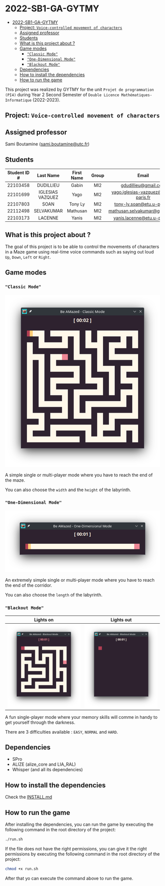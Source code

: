 # 2022-SB1-GA-GYTMY

- [2022-SB1-GA-GYTMY](#2022-sb1-ga-gytmy)
  - [Project: `Voice-controlled movement of characters`](#project-voice-controlled-movement-of-characters)
  - [Assigned professor](#assigned-professor)
  - [Students](#students)
  - [What is this project about ?](#what-is-this-project-about-)
  - [Game modes](#game-modes)
    - [`"Classic Mode"`](#classic-mode)
    - [`"One-Dimensional Mode"`](#one-dimensional-mode)
    - [`"Blackout Mode"`](#blackout-mode)
  - [Dependencies](#dependencies)
  - [How to install the dependencies](#how-to-install-the-dependencies)
  - [How to run the game](#how-to-run-the-game)

This project was realized by GYTMY for the unit `Projet de programmation (PI4)` during Year 2 Second Semester of `Double Licence Mathématiques-Informatique` (2022-2023).

## Project: `Voice-controlled movement of characters`

## Assigned professor

Sami Boutamine (sami.boutamine@utc.fr)

## Students

| Student ID # |    Last Name     | First Name | Group |                Email                 |
| :----------: | :--------------: | :--------: | :---: | :----------------------------------: |
|   22103458   |    DUDILLIEU     |   Gabin    |  MI2  |         gdudillieu@gmail.com         |
|   22101699   | IGLESIAS VAZQUEZ |    Yago    |  MI2  | yago.iglesias-vazquez@etu.u-paris.fr |
|   22107803   |       SOAN       |  Tony Ly   |  MI2  |     tony-ly.soan@etu.u-paris.fr      |
|   22112498   |    SELVAKUMAR    |  Mathusan  |  MI2  |    mathusan.selvakumar@gmail.com     |
|   22103173   |     LACENNE      |   Yanis    |  MI2  |     yanis.lacenne@etu.u-paris.fr     |

## What is this project about ?

The goal of this project is to be able to control the movements of characters in a Maze game using real-time voice commands such as saying out loud `Up`, `Down`, `Left` or `Right`.

## Game modes

### `"Classic Mode"`

![Image Classic Mode](images/ClassicMode.png)

A simple single or multi-player mode where you have to reach the end of the maze.

You can also choose the `width` and the `height` of the labyrinth.

### `"One-Dimensional Mode"`

![Image One-Dimensional Mode](images/OneDimensionalMode.png)

An extremely simple single or multi-player mode where you have to reach the end of the corridor.

You can also choose the `length` of the labyrinth.

### `"Blackout Mode"`

|                         Lights on                          |                        Lights out                        |
| :--------------------------------------------------------: | :------------------------------------------------------: |
| ![Image Blackout Mode Light](images/BlackoutModeLight.png) | ![Image Blackout Mode Dark](images/BlackoutModeDark.png) |

A fun single-player mode where your memory skills will comme in handy to get yourself through the darkness.

There are 3 difficulties available : `EASY`, `NORMAL` and `HARD`.

## Dependencies

- SPro
- ALIZE (alize_core and LIA_RAL)
- Whisper (and all its dependencies)

## How to install the dependencies

Check the [INSTALL.md](INSTALL.md)

## How to run the game

After installing the dependencies, you can run the game by executing the following command in the root directory of the project:

```bash
./run.sh
```

If the file does not have the right permissions, you can give it the right permissions by executing the following command in the root directory of the project:

```bash
chmod +x run.sh
```

After that yo can execute the command above to run the game.
